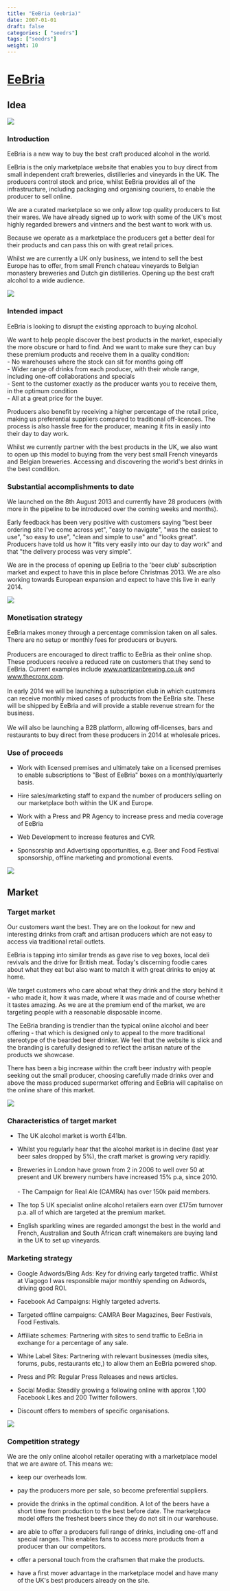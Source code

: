 ```yaml
---
title: "EeBria (eebria)"
date: 2007-01-01
draft: false
categories: [ "seedrs"]
tags: ["seedrs"]
weight: 10
---
```


# [EeBria](https://www.seedrs.com/eebria)

## Idea

![](/img/seedrs/uploads/startup/section_image/image/289/cs404m7h4q97kudxqdz1lfitrc1ct1r/BuyBeerDirectNew.jpg?w=600&fit=clip&s=48afdcd3b3489b04df48f3992912a17f)

### Introduction

EeBria is a new way to buy the best craft produced alcohol in the world.

EeBria is the only marketplace website that enables you to buy direct from small independent craft breweries, distilleries and vineyards in the UK. The producers control stock and price, whilst EeBria provides all of the infrastructure, including packaging and organising couriers, to enable the producer to sell online.

We are a curated marketplace so we only allow top quality producers to list their wares. We have already signed up to work with some of the UK's most highly regarded brewers and vintners and the best want to work with us.

Because we operate as a marketplace the producers get a better deal for their products and can pass this on with great retail prices.

Whilst we are currently a UK only business, we intend to sell the best Europe has to offer, from small French chateau vineyards to Belgian monastery breweries and Dutch gin distilleries. Opening up the best craft alcohol to a wide audience.

![](/img/seedrs/uploads/startup/section_image/image/297/obtwvupe1kwt1bf1ys38jrk50ths1tf/Capture_explanation.JPG?rect=0%2C69%2C944%2C635&w=600&fit=clip&s=ca3260c319fd9cdf67dd52278563a4c8)

### Intended impact

EeBria is looking to disrupt the existing approach to buying alcohol.

We want to help people discover the best products in the market, especially the more obscure or hard to find. And we want to make sure they can buy these premium products and receive them in a quality condition: <br>- No warehouses where the stock can sit for months going off <br>- Wider range of drinks from each producer, with their whole range, including one-off collaborations and specials <br>- Sent to the customer exactly as the producer wants you to receive them, in the optimum condition <br>- All at a great price for the buyer.

Producers also benefit by receiving a higher percentage of the retail price, making us preferential suppliers compared to traditional off-licences. The process is also hassle free for the producer, meaning it fits in easily into their day to day work.

Whilst we currently partner with the best products in the UK, we also want to open up this model to buying from the very best small French vineyards and Belgian breweries. Accessing and discovering the world's best drinks in the best condition.

### Substantial accomplishments to date

We launched on the 8th August 2013 and currently have 28 producers (with more in the pipeline to be introduced over the coming weeks and months).

Early feedback has been very positive with customers saying "best beer ordering site I've come across yet", "easy to navigate", "was the easiest to use", "so easy to use", "clean and simple to use" and "looks great". Producers have told us how it "fits very easily into our day to day work" and that "the delivery process was very simple".

We are in the process of opening up EeBria to the 'beer club' subscription market and expect to have this in place before Christmas 2013. We are also working towards European expansion and expect to have this live in early 2014.

![](/img/seedrs/uploads/startup/section_image/image/290/5i3in38zdvwf0hndeafl7vc7blrfden/producers.png?w=600&fit=clip&s=544df6407d1d1c5b882a06c1d597b385)

### Monetisation strategy

EeBria makes money through a percentage commission taken on all sales. There are no setup or monthly fees for producers or buyers. <br> <br>Producers are encouraged to direct traffic to EeBria as their online shop. These producers receive a reduced rate on customers that they send to EeBria. Current examples include <a target="_blank" rel="nofollow" class="outside" href="http://www.partizanbrewing.co.uk">www.partizanbrewing.co.uk</a> and <a target="_blank" rel="nofollow" class="outside" href="http://www.thecronx.com">www.thecronx.com</a>. <br> <br>In early 2014 we will be launching a subscription club in which customers can receive monthly mixed cases of products from the EeBria site. These will be shipped by EeBria and will provide a stable revenue stream for the business. <br> <br>We will also be launching a B2B platform, allowing off-licenses, bars and restaurants to buy direct from these producers in 2014 at wholesale prices.

### Use of proceeds

- Work with licensed premises and ultimately take on a licensed premises to enable subscriptions to "Best of EeBria" boxes on a monthly/quarterly basis.

- Hire sales/marketing staff to expand the number of producers selling on our marketplace both within the UK and Europe.

- Work with a Press and PR Agency to increase press and media coverage of EeBria

- Web Development to increase features and CVR.

- Sponsorship and Advertising opportunities, e.g. Beer and Food Festival sponsorship, offline marketing and promotional events.

![](/img/seedrs/uploads/startup/section_image/image/292/1e45zqcf4wp8vuzh0jwozwlidb5azyh/We_search.jpg?w=600&fit=clip&s=2f8d203b998256fb536ee32471cec794)

## Market

### Target market

Our customers want the best. They are on the lookout for new and interesting drinks from craft and artisan producers which are not easy to access via traditional retail outlets.

EeBria is tapping into similar trends as gave rise to veg boxes, local deli revivals and the drive for British meat. Today's discerning foodie cares about what they eat but also want to match it with great drinks to enjoy at home.

We target customers who care about what they drink and the story behind it - who made it, how it was made, where it was made and of course whether it tastes amazing. As we are at the premium end of the market, we are targeting people with a reasonable disposable income.

The EeBria branding is trendier than the typical online alcohol and beer offering - that which is designed only to appeal to the more traditional stereotype of the bearded beer drinker. We feel that the website is slick and the branding is carefully designed to reflect the artisan nature of the products we showcase.

There has been a big increase within the craft beer industry with people seeking out the small producer, choosing carefully made drinks over and above the mass produced supermarket offering and EeBria will capitalise on the online share of this market.

![](https://seedrs.imgix.net/uploads/startup/section_image/image/294/24cq77kkaod30qschg2gx1p7c0iiqh6/Screenshot.JPG?w=600&fit=clip&s=e42f4bac19703d743b8a176b71531810)

### Characteristics of target market

- The UK alcohol market is worth £41bn.

- Whilst you regularly hear that the alcohol market is in decline (last year beer sales dropped by 5%), the craft market is growing very rapidly.

- Breweries in London have grown from 2 in 2006 to well over 50 at present and UK brewery numbers have increased 15% p.a, since 2010. <br> <br>- The Campaign for Real Ale (CAMRA) has over 150k paid members.

- The top 5 UK specialist online alcohol retailers earn over £175m turnover p.a. all of which are targeted at the premium market.

- English sparkling wines are regarded amongst the best in the world and French, Australian and South African craft winemakers are buying land in the UK to set up vineyards.

### Marketing strategy

- Google Adwords/Bing Ads: Key for driving early targeted traffic. Whilst at Viagogo I was responsible major monthly spending on Adwords, driving good ROI.

- Facebook Ad Campaigns: Highly targeted adverts.

- Targeted offline campaigns: CAMRA Beer Magazines, Beer Festivals, Food Festivals.

- Affiliate schemes: Partnering with sites to send traffic to EeBria in exchange for a percentage of any sale.

- White Label Sites: Partnering with relevant businesses (media sites, forums, pubs, restaurants etc,) to allow them an EeBria powered shop.

- Press and PR: Regular Press Releases and news articles.

- Social Media: Steadily growing a following online with approx 1,100 Facebook Likes and 200 Twitter followers.

- Discount offers to members of specific organisations.

![](https://seedrs.imgix.net/uploads/startup/section_image/image/295/aa8s0ewu4rl9l1x1dykecivcje1f1fa/Website_capture.JPG?w=600&fit=clip&s=1c1cb56918696b0c188d166e60ba07a0)

### Competition strategy

We are the only online alcohol retailer operating with a marketplace model that we are aware of. This means we:

- keep our overheads low.

- pay the producers more per sale, so become preferential suppliers.

- provide the drinks in the optimal condition. A lot of the beers have a short time from production to the best before date. The marketplace model offers the freshest beers since they do not sit in our warehouse.

- are able to offer a producers full range of drinks, including one-off and special ranges. This enables fans to access more products from a producer than our competitors.

- offer a personal touch from the craftsmen that make the products.

- have a first mover advantage in the marketplace model and have many of the UK's best producers already on the site.

